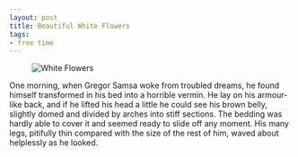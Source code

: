 ```yaml
---
layout: post
title: Beautiful White Flowers
tags:
- free time
---
```


<figure>
	<img src="http://demo.krownthemes.com/jackman/img/blog_4.jpg" alt="White Flowers">
</figure> 

One morning, when Gregor Samsa woke from troubled dreams, he found himself transformed in his bed into a horrible vermin. He lay on his armour-like back, and if he lifted his head a little he could see his brown belly, slightly domed and divided by arches into stiff sections. The bedding was hardly able to cover it and seemed ready to slide off any moment. His many legs, pitifully thin compared with the size of the rest of him, waved about helplessly as he looked.